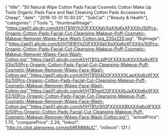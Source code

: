 {
	"title": "50 Natural Wipe Cotton Pads Facial Cosmetic Cotton Make Up Tools Organic Pads Face and Nail Cleaning Cotton Pads Accessories Cheap",
	"date": "2018-10-31 10:30:20",
	"SubCat": ["Beauty & Health"],
	"categories": ["Tools "],
	"thumbnailImage": "https://ae01.alicdn.com/kf/HTB16Yh2OFXXXXaVXpXXq6xXFXXXn/50Pcs-Organic-Cotton-Pads-Facial-Cut-Cleansing-Makeup-Puff-Cosmetic-Makeup-Remover-Wipes-Face-Wash-Cotton.jpg_220x220.jpg",
	"BigImage": ["https://ae01.alicdn.com/kf/HTB16Yh2OFXXXXaVXpXXq6xXFXXXn/50Pcs-Organic-Cotton-Pads-Facial-Cut-Cleansing-Makeup-Puff-Cosmetic-Makeup-Remover-Wipes-Face-Wash-Cotton.jpg","https://ae01.alicdn.com/kf/HTB1QJdPOFXXXXcKXVXXq6xXFXXXq/50Pcs-Organic-Cotton-Pads-Facial-Cut-Cleansing-Makeup-Puff-Cosmetic-Makeup-Remover-Wipes-Face-Wash-Cotton.jpg","https://ae01.alicdn.com/kf/HTB1I04DOFXXXXXLapXXq6xXFXXXz/50Pcs-Organic-Cotton-Pads-Facial-Cut-Cleansing-Makeup-Puff-Cosmetic-Makeup-Remover-Wipes-Face-Wash-Cotton.jpg","https://ae01.alicdn.com/kf/HTB1gxtCOFXXXXbJaXXXq6xXFXXX2/50Pcs-Organic-Cotton-Pads-Facial-Cut-Cleansing-Makeup-Puff-Cosmetic-Makeup-Remover-Wipes-Face-Wash-Cotton.jpg","https://ae01.alicdn.com/kf/HTB1zl5fOFXXXXX9XXXXq6xXFXXXS/50Pcs-Organic-Cotton-Pads-Facial-Cut-Cleansing-Makeup-Puff-Cosmetic-Makeup-Remover-Wipes-Face-Wash-Cotton.jpg"],
	"actualPrice": 1.70,
	"comparePrice": 2.24,
	"linkurl": "http://s.click.aliexpress.com/e/bREMMAUC",
	"inStock": 121
}
